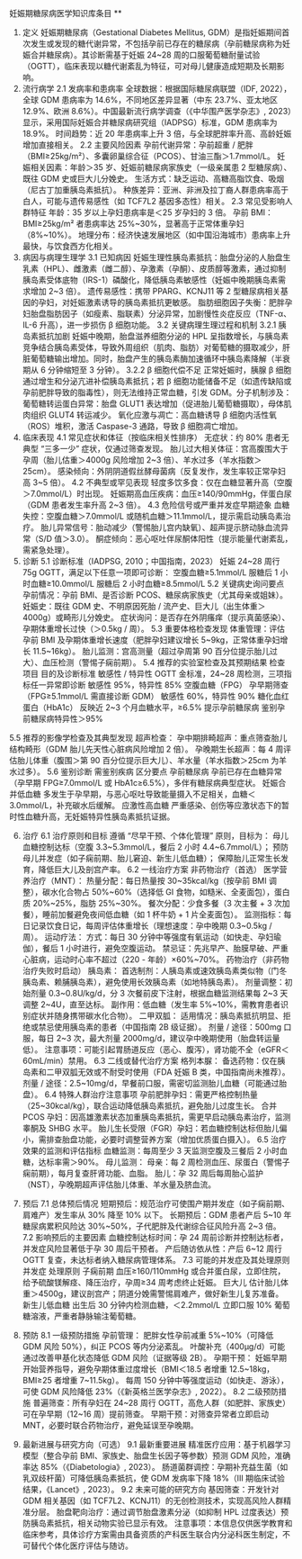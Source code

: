 妊娠期糖尿病医学知识库条目
**
 
1. 定义
妊娠期糖尿病（Gestational Diabetes Mellitus, GDM）是指妊娠期间首次发生或发现的糖代谢异常，不包括孕前已存在的糖尿病（孕前糖尿病称为妊娠合并糖尿病）。其诊断需基于妊娠 24~28 周的口服葡萄糖耐量试验（OGTT），临床表现以糖代谢紊乱为特征，可对母儿健康造成短期及长期影响。
2. 流行病学
2.1 发病率和患病率
全球数据：根据国际糖尿病联盟（IDF, 2022），全球 GDM 患病率为 14.6%，不同地区差异显著（中东 23.7%、亚太地区 12.9%、欧洲 8.6%）。中国最新流行病学调查（《中华围产医学杂志》, 2023）显示，采用国际妊娠合并糖尿病研究组（IADPSG）标准，GDM 患病率为 18.9%。
时间趋势：近 20 年患病率上升 3 倍，与全球肥胖率升高、高龄妊娠增加直接相关。
2.2 主要风险因素
孕前代谢异常：孕前超重 / 肥胖（BMI≥25kg/m²）、多囊卵巢综合征（PCOS）、甘油三酯＞1.7mmol/L。
妊娠相关因素：年龄＞35 岁、妊娠前糖尿病家族史（一级亲属患 2 型糖尿病）、既往 GDM 史或巨大儿分娩史。
生活方式：缺乏运动、高糖高脂饮食、吸烟（尼古丁加重胰岛素抵抗）。
种族差异：亚洲、非洲及拉丁裔人群患病率高于白人，可能与遗传易感性（如 TCF7L2 基因多态性）相关。
2.3 常见受影响人群特征
年龄：35 岁以上孕妇患病率是＜25 岁孕妇的 3 倍。
孕前 BMI：BMI≥25kg/m² 者患病率达 25%~30%，显著高于正常体重孕妇（8%~10%）。
地理分布：经济快速发展地区（如中国沿海城市）患病率上升最快，与饮食西方化相关。
3. 病因与病理生理学
3.1 已知病因
妊娠生理性胰岛素抵抗：胎盘分泌的人胎盘生乳素（HPL）、雌激素（雌二醇）、孕激素（孕酮）、皮质醇等激素，通过抑制胰岛素受体底物（IRS-1）磷酸化，降低胰岛素敏感性（妊娠中晚期胰岛素需求增加 2~3 倍）。
遗传易感性：携带 PPARG、KCNJ11 等 2 型糖尿病相关基因的孕妇，对妊娠激素诱导的胰岛素抵抗更敏感。
脂肪细胞因子失衡：肥胖孕妇胎盘脂肪因子（如瘦素、脂联素）分泌异常，加剧慢性炎症反应（TNF-α、IL-6 升高），进一步损伤 β 细胞功能。
3.2 关键病理生理过程和机制
3.2.1 胰岛素抵抗加剧
妊娠中晚期，胎盘滋养细胞分泌的 HPL 呈指数增长，与胰岛素竞争结合胰岛素受体，导致外周组织（肌肉、脂肪）对葡萄糖的摄取减少，肝脏葡萄糖输出增加。同时，胎盘产生的胰岛素酶加速循环中胰岛素降解（半衰期从 6 分钟缩短至 3 分钟）。
3.2.2 β 细胞代偿不足
正常妊娠时，胰腺 β 细胞通过增生和分泌亢进补偿胰岛素抵抗；若 β 细胞功能储备不足（如遗传缺陷或孕前肥胖导致的脂毒性），则无法维持正常血糖，引发 GDM。分子机制涉及：
葡萄糖转运蛋白异常：胎盘 GLUT1 表达增加（促进胎儿葡萄糖摄取），母体肌肉组织 GLUT4 转运减少。
氧化应激与凋亡：高血糖诱导 β 细胞内活性氧（ROS）堆积，激活 Caspase-3 通路，导致 β 细胞凋亡增加。
4. 临床表现
4.1 常见症状和体征（按临床相关性排序）
无症状：约 80% 患者无典型 “三多一少” 症状，仅通过筛查发现。
胎儿过大相关体征：宫高腹围大于孕周（胎儿估重＞4000g 风险增加 2~3 倍）、羊水过多（羊水指数＞25cm）。
感染倾向：外阴阴道假丝酵母菌病（反复发作，发生率较正常孕妇高 3~5 倍）。
4.2 不典型或罕见表现
轻度多饮多食：仅在血糖显著升高（空腹＞7.0mmol/L）时出现。
妊娠期高血压疾病：血压≥140/90mmHg，伴蛋白尿（GDM 患者发生率升高 2~3 倍）。
4.3 危险信号或严重并发症早期迹象
血糖失控：空腹血糖＞7.0mmol/L 或随机血糖＞11.1mmol/L，提示需启动胰岛素治疗。
胎儿异常信号：胎动减少（警惕胎儿宫内缺氧）、超声提示脐动脉血流异常（S/D 值＞3.0）。
酮症倾向：恶心呕吐伴尿酮体阳性（提示能量代谢紊乱，需紧急处理）。
5. 诊断
5.1 诊断标准（IADPSG, 2010；中国指南，2023）
妊娠 24~28 周行 75g OGTT，满足以下任意一项即可诊断：
空腹血糖≥5.1mmol/L
服糖后 1 小时血糖≥10.0mmol/L
服糖后 2 小时血糖≥8.5mmol/L
5.2 关键病史询问要点
孕前情况：孕前 BMI、是否诊断 PCOS、糖尿病家族史（尤其母亲或姐妹）。
妊娠史：既往 GDM 史、不明原因死胎 / 流产史、巨大儿（出生体重＞4000g）或畸形儿分娩史。
症状询问：是否存在外阴瘙痒（提示真菌感染）、孕期体重增长过快（＞0.5kg / 周）。
5.3 重要体格检查发现
体重管理：评估孕前 BMI 及孕期体重增长速度（肥胖孕妇建议增长 5~9kg，正常体重孕妇增长 11.5~16kg）。
胎儿监测：宫高测量（超过孕周第 90 百分位提示胎儿过大）、血压检测（警惕子痫前期）。
5.4 推荐的实验室检查及其预期结果
检查项目
目的及诊断标准
敏感性 / 特异性
OGTT
金标准，24~28 周检测，三项指标任一异常即诊断
敏感性 95%，特异性 85%
空腹血糖（FPG）
孕早期筛查（FPG≥5.1mmol/L 需直接诊断 GDM）
敏感性 60%，特异性 90%
糖化血红蛋白（HbA1c）
反映近 2~3 个月血糖水平，≥6.5% 提示孕前糖尿病
鉴别孕前糖尿病特异性＞95%

5.5 推荐的影像学检查及其典型发现
超声检查：
孕中期排畸超声：重点筛查胎儿结构畸形（GDM 胎儿先天性心脏病风险增加 2 倍）。
孕晚期生长超声：每 4 周评估胎儿体重（腹围＞第 90 百分位提示巨大儿）、羊水量（羊水指数＞25cm 为羊水过多）。
5.6 鉴别诊断
需鉴别疾病
区分要点
孕前糖尿病
孕前已存在血糖异常（孕早期 FPG≥7.0mmol/L 或 HbA1c≥6.5%），多伴有糖尿病典型症状。
妊娠合并低血糖
多发生于孕早期，与恶心呕吐导致能量摄入不足相关，血糖＜3.0mmol/L，补充碳水后缓解。
应激性高血糖
严重感染、创伤等应激状态下的暂时性血糖升高，无妊娠特异性胰岛素抵抗证据。

6. 治疗
6.1 治疗原则和目标
遵循 “尽早干预、个体化管理” 原则，目标为：
母儿血糖控制达标（空腹 3.3~5.3mmol/L，餐后 2 小时 4.4~6.7mmol/L）；
预防母儿并发症（如子痫前期、胎儿窘迫、新生儿低血糖）；
保障胎儿正常生长发育，降低巨大儿及剖宫产率。
6.2 一线治疗方案
非药物治疗（首选）
医学营养治疗（MNT）：
热量分配：每日热量按 30~35kcal/kg（按孕前 BMI 调整），碳水化合物占 50%~60%（选择低 GI 食物，如糙米、全麦面包），蛋白质 20%~25%，脂肪 25%~30%。
餐次分配：少食多餐（3 次主餐 + 3 次加餐），睡前加餐避免夜间低血糖（如 1 杯牛奶 + 1 片全麦面包）。
监测指标：每日记录饮食日记，每周评估体重增长（理想速度：孕中晚期 0.3~0.5kg / 周）。
运动疗法：
方式：每日 30 分钟中等强度有氧运动（如快走、孕妇瑜伽），餐后 1 小时进行，避免空腹运动。
禁忌证：先兆早产、胎膜早破、严重心脏病，运动时心率不超过（220 - 年龄）×60%~70%。
药物治疗（非药物治疗失败时启动）
胰岛素：
首选制剂：人胰岛素或速效胰岛素类似物（门冬胰岛素、赖脯胰岛素），避免使用长效胰岛素（如地特胰岛素）。
剂量调整：初始剂量 0.3~0.8U/kg/d，分 3 次餐前皮下注射，根据血糖监测结果每 2~3 天调整 2~4U，直至达标。
副作用：低血糖（发生率 5%~10%，需教育患者识别症状并随身携带碳水化合物）。
二甲双胍：
适用情况：胰岛素抵抗明显、拒绝或禁忌使用胰岛素的患者（中国指南 2B 级证据）。
剂量 / 途径：500mg 口服，每日 2~3 次，最大剂量 2000mg/d，建议孕中晚期使用（胎盘转运量低）。
注意事项：可能引起胃肠道反应（恶心、腹泻），肾功能不全（eGFR＜60mL/min）禁用。
6.3 二线或替代治疗方案
格列本脲：
备选药物：仅在胰岛素和二甲双胍无效或不耐受时使用（FDA 妊娠 B 类，中国指南尚未推荐）。
剂量 / 途径：2.5~10mg/d，早餐前口服，需密切监测胎儿血糖（可能通过胎盘）。
6.4 特殊人群治疗注意事项
孕前肥胖孕妇：需更严格控制热量（25~30kcal/kg），联合运动降低胰岛素抵抗，避免胎儿过度生长。
合并 PCOS 孕妇：因高雄激素状态加重胰岛素抵抗，需更早启动胰岛素治疗，监测睾酮及 SHBG 水平。
胎儿生长受限（FGR）孕妇：若血糖控制达标但胎儿偏小，需排查胎盘功能，必要时调整营养方案（增加优质蛋白摄入）。
6.5 治疗效果的监测和评估指标
血糖监测：每周至少 3 天监测空腹及三餐后 2 小时血糖，达标率需＞90%。
母儿监测：
母亲：每 2 周检测血压、尿蛋白（警惕子痫前期），每月复查肝肾功能、血脂。
胎儿：孕 32 周后每周胎心监护（NST），孕晚期超声评估胎儿体重、羊水量及脐血流。
7. 预后
7.1 总体预后情况
短期预后：规范治疗可使围产期并发症（如子痫前期、肩难产）发生率从 30% 降至 10% 以下。
长期预后：GDM 患者产后 5~10 年糖尿病累积风险达 30%~50%，子代肥胖及代谢综合征风险升高 2~3 倍。
7.2 影响预后的主要因素
血糖控制达标时间：孕 24 周前诊断并控制达标者，并发症风险显著低于孕 30 周后干预者。
产后随访依从性：产后 6~12 周行 OGTT 复查，未达标者纳入糖尿病管理体系。
7.3 可能的并发症及其处理原则
并发症
处理原则
子痫前期
血压≥160/110mmHg 或合并蛋白尿，立即住院，给予硫酸镁解痉、降压治疗，孕周≥34 周考虑终止妊娠。
巨大儿
估计胎儿体重＞4500g，建议剖宫产；阴道分娩需警惕肩难产，做好新生儿复苏准备。
新生儿低血糖
出生后 30 分钟内检测血糖，＜2.2mmol/L 立即口服 10% 葡萄糖溶液，严重者静脉输注葡萄糖。

8. 预防
8.1 一级预防措施
孕前管理：
肥胖女性孕前减重 5%~10%（可降低 GDM 风险 50%），纠正 PCOS 等内分泌紊乱。
叶酸补充（400μg/d）可能通过改善甲基化状态降低 GDM 风险（证据等级 2B）。
孕期干预：
妊娠早期开始营养指导，避免孕期体重过度增长（BMI＜18.5 者增重 12.5~18kg，BMI≥25 者增重 7~11.5kg）。
每周 150 分钟中等强度运动（如快走、游泳），可使 GDM 风险降低 23%（《新英格兰医学杂志》, 2022）。
8.2 二级预防措施
普遍筛查：所有孕妇在 24~28 周行 OGTT，高危人群（如肥胖、家族史）可在孕早期（12~16 周）提前筛查。
早期干预：对筛查异常者立即启动 MNT，必要时联合药物治疗，避免延误至孕晚期。
9. 最新进展与研究方向（可选）
9.1 最新重要进展
精准医疗应用：基于机器学习模型（整合孕前 BMI、家族史、胎盘生长因子等参数）预测 GDM 风险，准确率达 85%（《Diabetologia》, 2023）。
肠道菌群调控：孕期补充益生菌（如乳双歧杆菌）可降低胰岛素抵抗，使 GDM 发病率下降 18%（Ⅲ 期临床试验结果，《Lancet》, 2023）。
9.2 未来可能的研究方向
基因筛查：开发针对 GDM 相关基因（如 TCF7L2、KCNJ11）的无创检测技术，实现高风险人群精准分层。
胎盘靶向治疗：通过调节胎盘激素分泌（如抑制 HPL 过度表达）预防胰岛素抵抗，相关动物实验已显示有效。
注意事项：本信息仅供医学教育和临床参考，具体诊疗方案需由具备资质的产科医生联合内分泌科医生制定，不可替代个体化医疗评估与随访。
